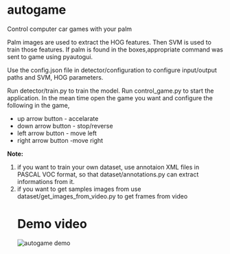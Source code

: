 # autogame
Control computer car games with your palm

Palm images are used to extract the HOG features. Then SVM is used to train those features.
If palm is found in the boxes,appropriate command was sent to game using pyautogui.


Use the config.json file in detector/configuration to configure input/output paths and SVM, HOG parameters.

Run detector/train.py to train the model. Run control_game.py to start the application. In the mean time open the game you want and configure the following in the game,<br> <ul>
                   <li> up arrow button - accelarate</li>
                    <li> down arrow button - stop/reverse</li>
                    <li> left arrow button - move left</li>
                    <li> right arrow button -move right </li>
                    </ul>
                   
<b>Note:</b> <ol>
        <li>if you want to train your own dataset, use annotaion XML files in PASCAL VOC format, so that dataset/annotations.py can extract informations from it.</li>
        <li>if you want to get samples images from use dataset/get_images_from_video.py to get frames from video </li>


# Demo video 

![autogame demo](demo/demo.gif)

